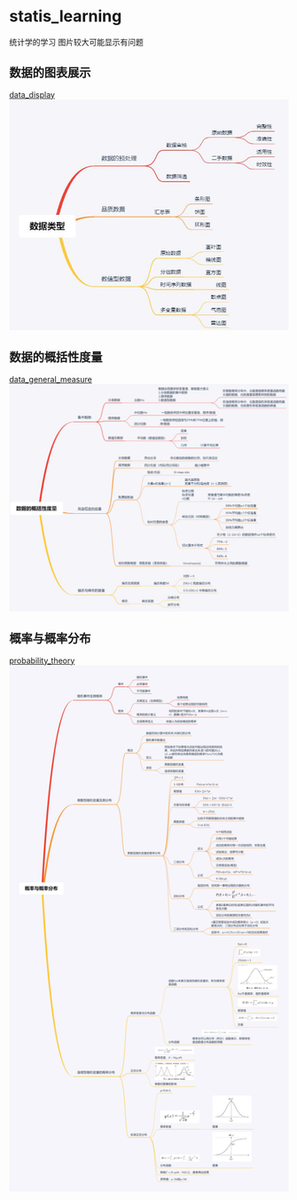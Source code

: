 # statis_learning
统计学的学习
图片较大可能显示有问题

## 数据的图表展示
[data_display](./data_display/statis_data_display.ipynb)  
![data_display](./data_display/img/data_type.jpg)

## 数据的概括性度量
[data_general_measure](./data_general_measure/stats_data_general_measure.ipynb)  
![data_general_measure](./data_general_measure/img/data_general_measure_tail.jpg)

## 概率与概率分布
[probability_theory](./probability_theory/probability_theory.ipynb)  
![probability_theory](./probability_theory/img/probability_theory.jpg)